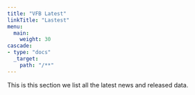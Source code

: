 ```yaml
---
title: "VFB Latest"
linkTitle: "Lastest"
menu:
  main:
    weight: 30
cascade:
- type: "docs"
  _target:
    path: "/**"
---
```



This is this section we list all the latest news and released data.


